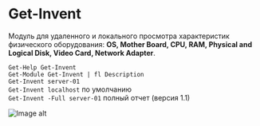 # Get-Invent
Модуль для удаленного и локального просмотра характеристик физического оборудования: **OS, Mother Board, CPU, RAM, Physical and Logical Disk, Video Card, Network Adapter**.

`Get-Help Get-Invent` \
`Get-Module Get-Invent | fl Description` \
`Get-Invent server-01` \
`Get-Invent localhost` по умолчанию \
`Get-Invent -Full server-01` полный отчет (версия 1.1)

![Image alt](https://github.com/Lifailon/Get-Invent/blob/rsa/Screen/Example-1.1.jpg)
